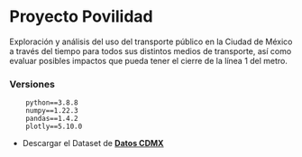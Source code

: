 # Proyecto Povilidad
Exploración y análisis del uso del transporte público en la Ciudad de México a través del tiempo para todos sus distintos medios de transporte, así como evaluar posibles impactos que pueda tener el cierre de la línea 1 del metro.

### Versiones
```
    python==3.8.8
    numpy==1.22.3
    pandas==1.4.2
    plotly==5.10.0
```

* Descargar el Dataset de [**Datos CDMX**](https://datos.cdmx.gob.mx/dataset/da3fcf80-f15f-4478-9795-26eddaa6fe86/resource/5d33f9c7-e033-4676-a02d-9e2129017acf/download/afluencia-preliminar-en-transporte-publico.xlsx-afluencia_diaria.csv)
